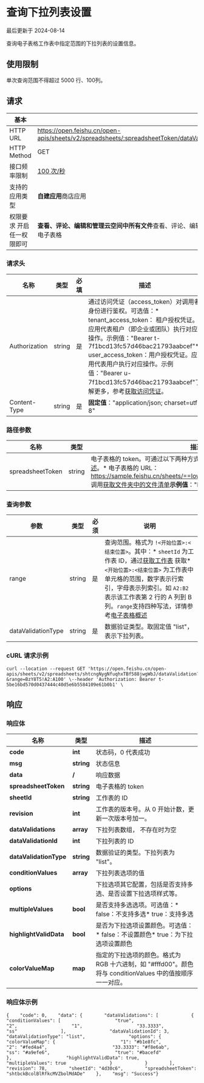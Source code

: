 # 查询下拉列表设置

最后更新于 2024-08-14

查询电子表格工作表中指定范围的下拉列表的设置信息。

## 使用限制

单次查询范围不得超过 5000 行、100列。

## 请求

| 基本                      |                                                                                          |
| --------------------------- | ------------------------------------------------------------------------------------------ |
| HTTP URL                  | https://open.feishu.cn/open-apis/sheets/v2/spreadsheets/:spreadsheetToken/dataValidation |
| HTTP Method               | GET                                                                                      |
| 接口频率限制              | [100 次/秒](https://open.feishu.cn/document/ukTMukTMukTM/uUzN04SN3QjL1cDN)                  |
| 支持的应用类型            | **自建应用**商店应用                                                                     |
| 权限要求 开启任一权限即可 | **查看、评论、编辑和管理云空间中所有文件**查看、评论、编辑和管理电子表格                 |

### 请求头

| 名称          | 类型   | 必填 | 描述                                                                                                                                                                                                                                                                                                                                                                                                     |
| --------------- | -------- | ------ | ---------------------------------------------------------------------------------------------------------------------------------------------------------------------------------------------------------------------------------------------------------------------------------------------------------------------------------------------------------------------------------------------------------- |
| Authorization | string | 是   | 通过访问凭证（access\_token）对调用者身份进行鉴权。可选值：* tenant\_access\_token： 租户授权凭证。应用代表租户（即企业或团队）执行对应操作。示例值："Bearer t-7f1bcd13fc57d46bac21793aabcef"* user\_access\_token：用户授权凭证。应用代表用户执行对应操作。示例值："Bearer u-7f1bcd13fc57d46bac21793aabcef"了解更多，参考[获取访问凭证](https://open.feishu.cn/document/ukTMukTMukTM/uMTNz4yM1MjLzUzM)。 |
| Content-Type  | string | 是   | ​**固定值**​："application/json; charset=utf-8"                                                                                                                                                                                                                                                                                                                                                  |

### 路径参数

| 名称             | 类型   | 描述                                                                                                                                                                                                                                                                                                                                                                                                       |
| ------------------ | -------- | ------------------------------------------------------------------------------------------------------------------------------------------------------------------------------------------------------------------------------------------------------------------------------------------------------------------------------------------------------------------------------------------------------------ |
| spreadsheetToken | string | 电子表格的 token。可通过以下两种方式获取。了解更多，参考[电子表格概述](https://open.feishu.cn/document/ukTMukTMukTM/uATMzUjLwEzM14CMxMTN/overview)。* 电子表格的 URL：https://sample.feishu.cn/sheets/==Iow7sNNEphp3WbtnbCscPqabcef==* 调用[获取文件夹中的文件清单](https://open.feishu.cn/document/uAjLw4CM/ukTMukTMukTM/reference/drive-v1/file/list)​**示例值**​："Iow7sNNEphp3WbtnbCscPqabcef" |

### 查询参数

| 参数               | 类型   | 必须 | 说明                                                                                                                                                                                                                                                                                                                                                                                                                                                                             |
| -------------------- | -------- | ------ | ---------------------------------------------------------------------------------------------------------------------------------------------------------------------------------------------------------------------------------------------------------------------------------------------------------------------------------------------------------------------------------------------------------------------------------------------------------------------------------- |
| range              | string | 是   | 查询范围。格式为 `!<开始位置>:<结束位置>`。其中：* `sheetId` 为工作表 ID，通过[获取工作表](https://open.feishu.cn/document/ukTMukTMukTM/uUDN04SN0QjL1QDN/sheets-v3/spreadsheet-sheet/query) 获取* `<开始位置>:<结束位置>` 为工作表中单元格的范围，数字表示行索引，字母表示列索引。如 `A2:B2` 表示该工作表第 2 行的 A 列到 B 列。`range`支持四种写法，详情参考[电子表格概述](https://open.feishu.cn/document/ukTMukTMukTM/uATMzUjLwEzM14CMxMTN/overview) |
| dataValidationType | string | 是   | 数据验证类型。取固定值 "list"，表示下拉列表。                                                                                                                                                                                                                                                                                                                                                                                                                                    |

### cURL 请求示例

```
curl --location --request GET 'https://open.feishu.cn/open-apis/sheets/v2/spreadsheets/shtcngNygNfuqhxTBf588jwgWbJ/dataValidation?&range=BzY8T5!A2:A100' \--header 'Authorization: Bearer t-5be16bd570d0437444c40d5e6b5584109e61b0b1' \
```

## 响应

### 响应体

| 名称                   | 类型                   | 描述                                                                                                     |
| ------------------------ | ------------------------ | ---------------------------------------------------------------------------------------------------------- |
| **code**               | **int**                | 状态码，0 代表成功                                                                                       |
| **msg**                | **string**             | 状态信息                                                                                                 |
| **data**               | **/**                  | 响应数据                                                                                                 |
| **spreadsheetToken**   | **string**             | 电子表格的 token                                                                                         |
| **sheetId**            | **string**             | 工作表的 ID                                                                                              |
| **revision**           | **int**                | 工作表的版本号。从 0 开始计数，更新一次版本号加一。                                                      |
| **dataValidations**    | **array**              | 下拉列表数组， 不存在时为空                                                                              |
| **dataValidationId**   | **int**                | 下拉列表的 ID                                                                                            |
| **dataValidationType** | **string**             | 数据验证的类型。下拉列表为 "list"。                                                                      |
| **conditionValues**    | **array**      | 下拉列表选项的值                                                                                         |
| **options**            |                        | 下拉选项其它配置，包括是否支持多选、是否设置下拉选项样式等。                                             |
| **multipleValues**     | **bool**               | 是否支持多选选项。可选值：* false：不支持多选* true：支持多选                                          |
| **highlightValidData** | **bool**               | 是否为下拉选项设置颜色。可选值：* false：不设置颜色* true：为下拉选项设置颜色                          |
| **colorValueMap**      | **map** | 指定的下拉选项的颜色。格式为 RGB 十六进制，如 "#fffd00"。颜色将与 conditionValues 中的值按顺序一一对应。 |

### 响应体示例

```
{    "code": 0,    "data": {        "dataValidations": [            {                "conditionValues": [                    "true",                    "2",                    "1",                    "33.3333",                    "ss"                ],                "dataValidationId": 3,                "dataValidationType": "list",                "options": {                    "colorValueMap": {                        "1": "#b1e8fc",                        "2": "#fed4a4",                        "33.3333": "#f8e6ab",                        "ss": "#a9efe6",                        "true": "#bacefd"                    },                    "highlightValidData": true,                    "multipleValues": true                }            }        ],        "revision": 78,        "sheetId": "4d30c6",        "spreadsheetToken": "shtbckBcolBlRfkcMVZbolMdADe"    },    "msg": "Success"}
```
